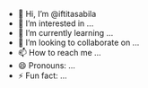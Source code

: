 - 👋 Hi, I’m @iftitasabila
- 👀 I’m interested in ...
- 🌱 I’m currently learning ...
- 💞️ I’m looking to collaborate on ...
- 📫 How to reach me ...
- 😄 Pronouns: ...
- ⚡ Fun fact: ...

<!---
iftitasabila/iftitasabila is a ✨ special ✨ repository because its `README.md` (this file) appears on your GitHub profile.
You can click the Preview link to take a look at your changes.
--->
